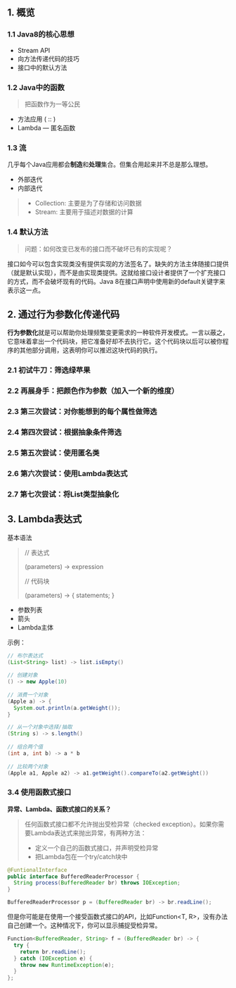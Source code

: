 ## 1. 概览



### 1.1 Java8的核心思想

- Stream API
- 向方法传递代码的技巧
- 接口中的默认方法



### 1.2 Java中的函数

> 把函数作为一等公民

- 方法应用 ( :: )
- Lambda — 匿名函数





### 1.3 流

几乎每个Java应用都会**制造**和**处理**集合。但集合用起来并不总是那么理想。



- 外部迭代
- 内部迭代



>- Collection: 主要是为了存储和访问数据
>- Stream: 主要用于描述对数据的计算



### 1.4 默认方法

> 问题：如何改变已发布的接口而不破坏已有的实现呢？

接口如今可以包含实现类没有提供实现的方法签名了。缺失的方法主体随接口提供（就是默认实现），而不是由实现类提供。这就给接口设计者提供了一个扩充接口的方式，而不会破坏现有的代码。Java 8在接口声明中使用新的default关键字来表示这一点。



## 2. 通过行为参数化传递代码

**行为参数化**就是可以帮助你处理频繁变更需求的一种软件开发模式。一言以蔽之，它意味着拿出一个代码块，把它准备好却不去执行它。这个代码块以后可以被你程序的其他部分调用，这表明你可以推迟这块代码的执行。



### 2.1 初试牛刀：筛选绿苹果



### 2.2  再展身手：把颜色作为参数（加入一个新的维度）



### 2.3 第三次尝试：对你能想到的每个属性做筛选



### 2.4 第四次尝试：根据抽象条件筛选



### 2.5 第五次尝试：使用匿名类



### 2.6 第六次尝试：使用Lambda表达式



### 2.7 第七次尝试：将List类型抽象化





## 3. Lambda表达式

基本语法

> // 表达式
>
> (parameters)	->	expression
>
> // 代码块
>
> (parameters)	->	{ statements;  } 



- 参数列表
- 箭头
- Lambda主体



示例：

```java
// 布尔表达式
(List<String> list) -> list.isEmpty()
  
// 创建对象
() -> new Apple(10)
  
// 消费一个对象
(Apple a) -> {
  System.out.println(a.getWeight());
}

// 从一个对象中选择/抽取
(String s) -> s.length()
  
// 组合两个值
(int a, int b) -> a * b
  
// 比较两个对象
(Apple a1, Apple a2) -> a1.getWeight().compareTo(a2.getWeight())

```



### 3.4 使用函数式接口



**异常、Lambda、函数式接口的关系？**

> 任何函数式接口都不允许抛出受检异常（checked exception）。如果你需要Lambda表达式来抛出异常，有两种方法：
>
> - 定义一个自己的函数式接口，并声明受检异常
> - 把Lambda包在一个try/catch块中

```java
@FuntionalInterface
public interface BufferedReaderProcessor {
  String process(BufferedReader br) throws IOException;
}

BufferedReaderProcessor p = (BufferedReader br) -> br.readLine();
```

但是你可能是在使用一个接受函数式接口的API，比如Function<T, R>，没有办法自己创建一个。这种情况下，你可以显示捕捉受检异常。

```java
Function<BufferedReader, String> f = (BufferedReader br) -> {
  try {
    return br.readLine();
  } catch (IOException e) {
    throw new RuntimeException(e);
  }
};
```



